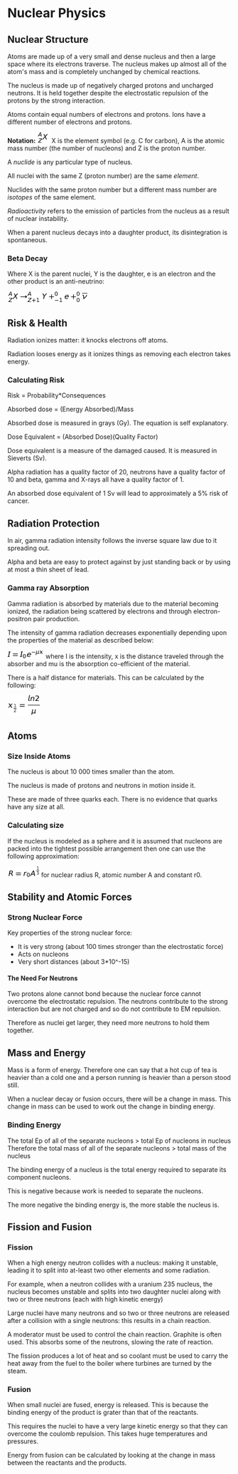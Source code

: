 # Nuclear Physics
## Nuclear Structure
Atoms are made up of a very small and dense nucleus and then a large space where its electrons traverse. The nucleus makes up almost all of the atom's mass and is completely unchanged by chemical reactions. 

The nucleus is made up of negatively charged protons and uncharged neutrons. It is held together despite the electrostatic repulsion of the protons by the strong interaction.

Atoms contain equal numbers of electrons and protons. Ions have a different number of electrons and protons.

**Notation:**
![](Equations/Nuclear/X.png)	X is the element symbol (e.g. C for carbon), A is the atomic mass number (the number of nucleons) and Z is the proton number.

A *nuclide* is any particular type of nucleus.

All nuclei with the same Z (proton number) are the same *element*.

Nuclides with the same proton number but a different mass number are *isotopes* of the same element.

*Radioactivity* refers to the emission of particles from the nucleus as a result of nuclear instability.

When a parent nucleus decays into a daughter product, its disintegration is spontaneous.

### Beta Decay
Where X is the parent nuclei, Y is the daughter, e is an electron and the other product is an anti-neutrino:

![](Equations/Nuclear/Beta.png)

## Risk & Health
Radiation ionizes matter: it knocks electrons off atoms.

Radiation looses energy as it ionizes things as removing each electron takes energy. 

### Calculating Risk
Risk = Probability*Consequences

Absorbed dose = (Energy Absorbed)/Mass

Absorbed dose is measured in grays (Gy). The equation is self explanatory.

Dose Equivalent = (Absorbed Dose)(Quality Factor)

Dose equivalent is a measure of the damaged caused. It is measured in Sieverts (Sv). 

Alpha radiation has a quality factor of 20, neutrons have a quality factor of 10 and beta, gamma and X-rays all have a quality factor of 1.

An absorbed dose equivalent of 1 Sv will lead to approximately a 5% risk of cancer. 

## Radiation Protection
In air, gamma radiation intensity follows the inverse square law due to it spreading out. 

Alpha and beta are easy to protect against by just standing back or by using at most a thin sheet of lead.

### Gamma ray Absorption
Gamma radiation is absorbed by materials due to the material becoming ionized, the radiation being scattered by electrons and through electron-positron pair production.

The intensity of gamma radiation decreases exponentially depending upon the properties of the material as described below:

![](Equations/Nuclear/I.png) where I is the intensity, x is the distance traveled through the absorber and mu is the absorption co-efficient of the material. 

There is a half distance for materials. This can be calculated by the following:

![](Equations/Nuclear/x.png)

## Atoms
### Size Inside Atoms
The nucleus is about 10 000 times smaller than the atom.

The nucleus is made of protons and neutrons in motion inside it.

These are made of three quarks each. There is no evidence that quarks have any size at all.

### Calculating size
If the nucleus is modeled as a sphere and it is assumed that nucleons are packed into the tightest possible arrangement then one can use the following approximation: 

![](Equations/Nuclear/R.png)	for nuclear radius R, atomic number A and constant r0. 

## Stability and Atomic Forces
### Strong Nuclear Force
Key properties of the strong nuclear force:

+ It is very strong (about 100 times stronger than the electrostatic force)
+ Acts on nucleons
+ Very short distances (about 3*10^-15)

#### The Need For Neutrons
Two protons alone cannot bond because the nuclear force cannot overcome the electrostatic repulsion. The neutrons contribute to the strong interaction but are not charged and so do not contribute to EM repulsion. 

Therefore as nuclei get larger, they need more neutrons to hold them together.

## Mass and Energy
Mass is a form of energy. Therefore one can say that a hot cup of tea is heavier than a cold one and a person running is heavier than a person stood still.

When a nuclear decay or fusion occurs, there will be a change in mass. This change in mass can be used to work out the change in binding energy.

### Binding Energy
The total Ep of all of the separate nucleons > total Ep of nucleons in nucleus
Therefore the total mass of all of the separate nucleons > total mass of the nucleus

The binding energy of a nucleus is the total energy required to separate its component nucleons.

This is negative because work is needed to separate the nucleons.

The more negative the binding energy is, the more stable the nucleus is.

## Fission and Fusion
###  Fission
When a high energy neutron collides with a nucleus: making it unstable, leading it to split into at-least two other elements and some radiation.

For example, when a neutron collides with a uranium 235 nucleus, the nucleus becomes unstable and splits into two daughter nuclei along with two or three neutrons (each with high kinetic energy)

Large nuclei have many neutrons and so two or three neutrons are released after a collision with a single neutrons: this results in a chain reaction.

A moderator must be used to control the chain reaction. Graphite is often used. This absorbs some of the neutrons, slowing the rate of reaction.

The fission produces a lot of heat and so coolant must be used to carry the heat away from the fuel to the boiler where turbines are turned by the steam.

### Fusion
When small nuclei are fused, energy is released. This is because the binding energy of the product is grater than that of the reactants.

This requires the nuclei to have a very large kinetic energy so that they can overcome the coulomb repulsion. This takes huge temperatures and pressures.

Energy from fusion can be calculated by looking at the change in mass between the reactants and the products.